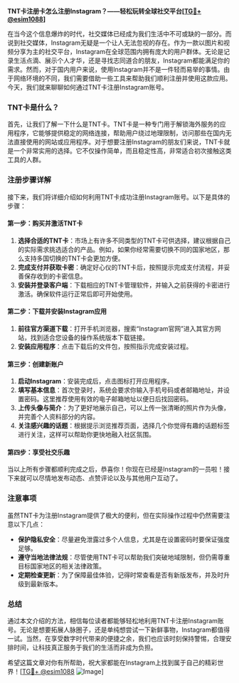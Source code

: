 **TNT卡注册卡怎么注册Instagram？——轻松玩转全球社交平台[[TG💪+ @esim1088](https://t.me/s/esim1088)]**

在当今这个信息爆炸的时代，社交媒体已经成为我们生活中不可或缺的一部分。而说到社交媒体，Instagram无疑是一个让人无法忽视的存在。作为一款以图片和视频分享为主的社交平台，Instagram在全球范围内拥有庞大的用户群体。无论是记录生活点滴、展示个人才华，还是寻找志同道合的朋友，Instagram都能满足你的需求。然而，对于国内用户来说，使用Instagram并不是一件轻而易举的事情。由于网络环境的不同，我们需要借助一些工具来帮助我们顺利注册并使用这款应用。今天，我们就来聊聊如何通过TNT卡注册Instagram账号。

### TNT卡是什么？

首先，让我们了解一下什么是TNT卡。TNT卡是一种专门用于解锁海外服务的应用程序，它能够提供稳定的网络连接，帮助用户绕过地理限制，访问那些在国内无法直接使用的网站或应用程序。对于想要注册Instagram的朋友们来说，TNT卡就是一个非常实用的选择。它不仅操作简单，而且稳定性高，非常适合初次接触这类工具的人群。

### 注册步骤详解

接下来，我们将详细介绍如何利用TNT卡成功注册Instagram账号。以下是具体的步骤：

#### 第一步：购买并激活TNT卡

1. **选择合适的TNT卡**：市场上有许多不同类型的TNT卡可供选择，建议根据自己的实际需求挑选适合的产品。例如，如果你经常需要切换不同的国家地区，那么支持多国切换的TNT卡会更加方便。
2. **完成支付并获取卡密**：确定好心仪的TNT卡后，按照提示完成支付流程，并妥善保存收到的卡密信息。
3. **安装并登录客户端**：下载相应的TNT卡管理软件，并输入之前获得的卡密进行激活。确保软件运行正常后即可开始使用。

#### 第二步：下载并安装Instagram应用

1. **前往官方渠道下载**：打开手机浏览器，搜索“Instagram官网”进入其官方网站，找到适合您设备的操作系统版本下载链接。
2. **安装应用程序**：点击下载后的文件包，按照指示完成安装过程。

#### 第三步：创建新账户

1. **启动Instagram**：安装完成后，点击图标打开应用程序。
2. **填写基本信息**：首次登录时，系统会要求你输入手机号码或者邮箱地址，并设置密码。这里推荐使用有效的电子邮箱地址以便日后找回密码。
3. **上传头像与简介**：为了更好地展示自己，可以上传一张清晰的照片作为头像，并完善个人资料部分的内容。
4. **关注感兴趣的话题**：根据提示浏览推荐页面，选择几个你觉得有趣的话题标签进行关注，这样可以帮助你更快地融入社区氛围。

#### 第四步：享受社交乐趣

当以上所有步骤都顺利完成之后，恭喜你！你现在已经是Instagram的一员啦！接下来就可以尽情地发布动态、点赞评论以及与其他用户互动了。

### 注意事项

虽然TNT卡为注册Instagram提供了极大的便利，但在实际操作过程中仍然需要注意以下几点：

- **保护隐私安全**：尽量避免泄露过多个人信息，尤其是在设置密码时要保证强度足够。
- **遵守当地法律法规**：尽管使用TNT卡可以帮助我们突破地域限制，但仍需尊重目标国家地区的相关法律政策。
- **定期检查更新**：为了保障最佳体验，记得时常查看是否有新版发布，并及时升级到最新版本。

### 总结

通过本文介绍的方法，相信每位读者都能够轻松地利用TNT卡注册Instagram账号。无论是想要拓展人脉圈子，还是单纯想尝试一下新鲜事物，Instagram都值得一试。当然，在享受数字时代带来的便捷之余，我们也应该时刻保持警惕，合理安排时间，让科技真正服务于我们的生活而非成为负担。

希望这篇文章对你有所帮助，祝大家都能在Instagram上找到属于自己的精彩世界！[[TG💪+ @esim1088](https://t.me/s/esim1088) ![Image](https://i.postimg.cc/4NQfJmqS/Snipaste-2025-05-13-00-14-12.png)]